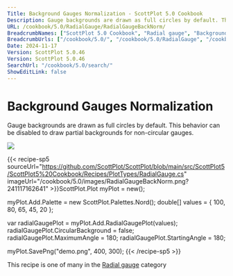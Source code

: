 ```yaml
---
Title: Background Gauges Normalization - ScottPlot 5.0 Cookbook
Description: Gauge backgrounds are drawn as full circles by default. This behavior can be disabled to draw partial backgrounds for non-circular gauges.
URL: /cookbook/5.0/RadialGauge/RadialGaugeBackNorm/
BreadcrumbNames: ["ScottPlot 5.0 Cookbook", "Radial gauge", "Background Gauges Normalization"]
BreadcrumbUrls: ["/cookbook/5.0/", "/cookbook/5.0/RadialGauge", "/cookbook/5.0/RadialGauge/RadialGaugeBackNorm"]
Date: 2024-11-17
Version: ScottPlot 5.0.46
Version: ScottPlot 5.0.46
SearchUrl: "/cookbook/5.0/search/"
ShowEditLink: false
---
```



<div class='d-flex align-items-center mt-5'>
<h1 class='me-2 text-dark my-0 border-0'>Background Gauges Normalization</h1>
</div>

Gauge backgrounds are drawn as full circles by default. This behavior can be disabled to draw partial backgrounds for non-circular gauges.

[![](/cookbook/5.0/images/RadialGaugeBackNorm.png?241117162641)](/cookbook/5.0/images/RadialGaugeBackNorm.png?241117162641)

{{< recipe-sp5 sourceUrl="https://github.com/ScottPlot/ScottPlot/blob/main/src/ScottPlot5/ScottPlot5%20Cookbook/Recipes/PlotTypes/RadialGauge.cs" imageUrl="/cookbook/5.0/images/RadialGaugeBackNorm.png?241117162641" >}}ScottPlot.Plot myPlot = new();

myPlot.Add.Palette = new ScottPlot.Palettes.Nord();
double[] values = { 100, 80, 65, 45, 20 };

var radialGaugePlot = myPlot.Add.RadialGaugePlot(values);
radialGaugePlot.CircularBackground = false;
radialGaugePlot.MaximumAngle = 180;
radialGaugePlot.StartingAngle = 180;

myPlot.SavePng("demo.png", 400, 300);
{{< /recipe-sp5 >}}

<div class='my-5 text-center'>This recipe is one of many in the <a href='/cookbook/5.0/RadialGauge'>Radial gauge</a> category</div>


